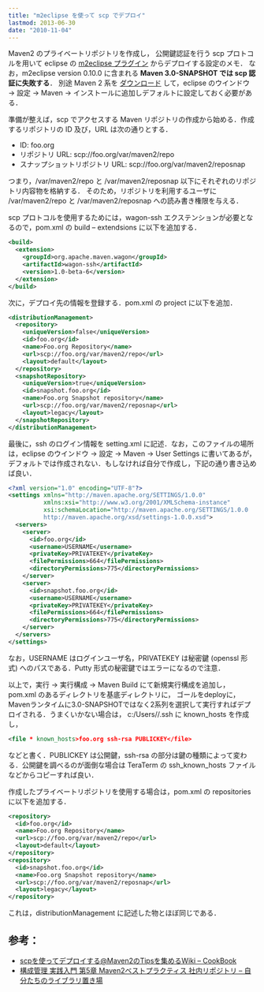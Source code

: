 ```yaml
---
title: "m2eclipse を使って scp でデプロイ"
lastmod: 2013-06-30
date: "2010-11-04"
---
```

Maven2 のプライベートリポジトリを作成し，
公開鍵認証を行う scp プロトコルを用いて eclipse の [m2eclipse プラグイン](http://m2eclipse.sonatype.org/]) からデプロイする設定のメモ．
なお，m2eclipse version 0.10.0 に含まれる **Maven 3.0-SNAPSHOT では scp 認証に失敗する**．
別途 Maven 2 系を [ダウンロード](http://maven.apache.org/) して，eclipse のウインドウ → 設定 → Maven → インストールに追加しデフォルトに設定しておく必要がある．

準備が整えば，scp でアクセスする Maven リポジトリの作成から始める．作成するリポジトリの ID 及び，URL は次の通りとする．

* ID: foo.org
* リポジトリ URL: scp://foo.org/var/maven2/repo
* スナップショットリポジトリ URL: scp://foo.org/var/maven2/reposnap

つまり，/var/maven2/repo と /var/maven2/reposnap 以下にそれぞれのリポジトリ内容物を格納する．
そのため，リポジトリを利用するユーザに /var/maven2/repo と /var/maven2/reposnap への読み書き権限を与える．

scp プロトコルを使用するためには，wagon-ssh エクステンションが必要となるので，pom.xml の build – extendsions に以下を追加する．

```xml
<build>
  <extension>
    <groupId>org.apache.maven.wagon</groupId>
    <artifactId>wagon-ssh</artifactId>
    <version>1.0-beta-6</version>
  </extension>
</build>
```

次に，デプロイ先の情報を登録する．pom.xml の project に以下を追加．

```xml
<distributionManagement>
  <repository>
    <uniqueVersion>false</uniqueVersion>
    <id>foo.org</id>
    <name>Foo.org Repository</name>
    <url>scp://foo.org/var/maven2/repo</url>
    <layout>default</layout>
  </repository>
  <snapshotRepository>
    <uniqueVersion>true</uniqueVersion>
    <id>snapshot.foo.org</id>
    <name>Foo.org Snapshot repository</name>
    <url>scp://foo.org/var/maven2/reposnap</url>
    <layout>legacy</layout>
  </snapshotRepository>
</distributionManagement>
```

最後に，ssh のログイン情報を setting.xml に記述．なお，このファイルの場所は，eclipse のウインドウ → 設定 → Maven → User Settings に書いてあるが，デフォルトでは作成されない．もしなければ自分で作成し，下記の通り書き込めば良い．

```xml
<?xml version="1.0" encoding="UTF-8"?>
<settings xmlns="http://maven.apache.org/SETTINGS/1.0.0"
          xmlns:xsi="http://www.w3.org/2001/XMLSchema-instance"
          xsi:schemaLocation="http://maven.apache.org/SETTINGS/1.0.0
          http://maven.apache.org/xsd/settings-1.0.0.xsd">
  <servers>
    <server>
      <id>foo.org</id>
      <username>USERNAME</username>
      <privateKey>PRIVATEKEY</privateKey>
      <filePermissions>664</filePermissions>
      <directoryPermissions>775</directoryPermissions>
    </server>
    <server>
      <id>snapshot.foo.org</id>
      <username>USERNAME</username>
      <privateKey>PRIVATEKEY</privateKey>
      <filePermissions>664</filePermissions>
      <directoryPermissions>775</directoryPermissions>
    </server>
  </servers>
</settings>
```

なお，USERNAME はログインユーザ名，PRIVATEKEY は秘密鍵 (openssl 形式) へのパスである．Putty 形式の秘密鍵ではエラーになるので注意．

以上で，実行 → 実行構成 → Maven Build にて新規実行構成を追加し，
pom.xml のあるディレクトリを基底ディレクトリに，
ゴールをdeployに，Mavenランタイムに3.0-SNAPSHOTではなく2系列を選択して実行すればデプロイされる．うまくいかない場合は， c:/Users/<user>/.ssh に known_hosts を作成し，

```xml
<file * known_hosts>foo.org ssh-rsa PUBLICKEY</file>
```

などと書く．PUBLICKEY は公開鍵，ssh-rsa の部分は鍵の種類によって変わる．公開鍵を調べるのが面倒な場合は TeraTerm の ssh_known_hosts ファイルなどからコピーすれば良い．

作成したプライベートリポジトリを使用する場合は，pom.xml の repositories に以下を追加する．

```xml
<repository>
  <id>foo.org</id>
  <name>Foo.org Repository</name>
  <url>scp://foo.org/var/maven2/repo</url>
  <layout>default</layout>
</repository>
<repository>
  <id>snapshot.foo.org</id>
  <name>Foo.org Snapshot repository</name>
  <url>scp://foo.org/var/maven2/reposnap</url>
  <layout>legacy</layout>
</repository>
```

これは，distributionManagement に記述した物とほぼ同じである．

## 参考：
* [scpを使ってデプロイする@Maven2のTipsを集めるWiki – CookBook](http://wiki.fdiary.net/maven2/?CookBook#l31)
* [構成管理 実践入門 第5章 Maven2ベストプラクティス 社内リポジトリ – 自分たちのライブラリ置き場](http://www.nulab.co.jp/kousei/chapter5/02.html)
